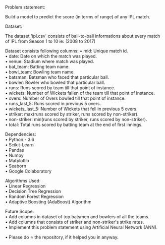 Problem statement:

Build a model to predict the score (in terms of range) of any IPL match.

Dataset:

The dataset 'ipl.csv' consists of ball-to-ball informations about every match of IPL from Season 1 to 10 ie: (2008 to 2017)

Dataset consists following columns:
• mid: Unique match id.  
• date: Date on which the match was played.  
• venue: Stadium where match was played.  
• bat_team: Batting team name.  
• bowl_team: Bowling team name.  
• batsman: Batsman who faced that particular ball.  
• bowler: Bowler who bowled that particular ball.  
• runs: Runs scored by team till that point of instance.  
• wickets: Number of Wickets fallen of the team till that point of instance.  
• overs: Number of Overs bowled till that point of instance.  
• runs_last_5: Runs scored in previous 5 overs.  
• wickets_last_5: Number of Wickets that fell in previous 5 overs.  
• striker: max(runs scored by striker, runs scored by non-striker).  
• non-striker: min(runs scored by striker, runs scored by non-striker).  
• total: Total runs scored by batting team at the end of first innings.  


Dependencies:  
• Python - 3.6  
• Scikit-Learn  
• Pandas  
• Numpy  
• Matplotlib  
• Seaborn  
• Google Colaboratory  

Algorithms Used:  
• Linear Regression  
• Decision Tree Regression  
• Random Forest Regression  
• Adaptive Boosting (AdaBoost) Algorithm  
  
  
Future Scope:  
• Add columns in dataset of top batsmen and bowlers of all the teams.  
• Add columns that consists of striker and non-striker's strike rates.  
• Implement this problem statement using Artificial Neural Network (ANN).  
  
• Please do ⭐ the repository, if it helped you in anyway.  
